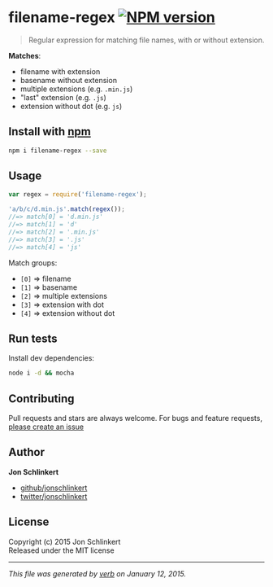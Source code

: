 # filename-regex [![NPM version](https://badge.fury.io/js/filename-regex.svg)](http://badge.fury.io/js/filename-regex)

> Regular expression for matching file names, with or without extension.

**Matches**:

- filename with extension 
- basename without extension
- multiple extensions (e.g. `.min.js`)
- "last" extension (e.g. `.js`)
- extension without dot (e.g. `js`)

## Install with [npm](npmjs.org)

```bash
npm i filename-regex --save
```

## Usage

```js
var regex = require('filename-regex');

'a/b/c/d.min.js'.match(regex());
//=> match[0] = 'd.min.js'
//=> match[1] = 'd'
//=> match[2] = '.min.js'
//=> match[3] = '.js'
//=> match[4] = 'js'
```

Match groups:

 - `[0]` => filename
 - `[1]` => basename
 - `[2]` => multiple extensions
 - `[3]` => extension with dot
 - `[4]` => extension without dot

## Run tests

Install dev dependencies:

```bash
node i -d && mocha
```

## Contributing
Pull requests and stars are always welcome. For bugs and feature requests, [please create an issue](https://github.com/regexps/filename-regex/issues)

## Author

**Jon Schlinkert**
 
+ [github/jonschlinkert](https://github.com/jonschlinkert)
+ [twitter/jonschlinkert](http://twitter.com/jonschlinkert) 

## License
Copyright (c) 2015 Jon Schlinkert  
Released under the MIT license

***

_This file was generated by [verb](https://github.com/assemble/verb) on January 12, 2015._
